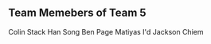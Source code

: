 <html>
  <head> 
    <title> Test of Github </title>
  </head>
  <body>
    <h2> Team Memebers of Team 5 </h2>
    <ls>
      Colin Stack
      Han Song
      Ben Page
      Matiyas I'd
      Jackson Chiem
    </ls>
  </body>
</html>
